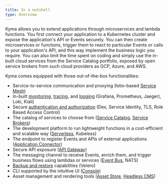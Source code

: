 ```yaml
---
title: In a nutshell
type: Overview
---
```


Kyma allows you to extend applications through microservices and lambda functions. You first connect your application to a Kubernetes cluster and expose the application's API or Events securely. You can then create microservices or functions, trigger them to react to particular Events or calls to your application's API, and this way implement the business logic you require. You can also limit the time spent on coding and simply use the in-built cloud services from the Service Catalog portfolio, exposed by open service brokers from such cloud providers as GCP, Azure, and AWS.

Kyma comes equipped with those out-of-the-box functionalities:

- Service-to-service communication and proxying (Istio-based [Service Mesh](/components/service-mesh/#overview-overview))
- In-built [monitoring](/components/monitoring/#overview-overview), [tracing](/components/tracing/#overview-overview), and [logging](/components/logging/#overview-overview) (Grafana, Prometheus, Jaeger), Loki, Kiali)
- Secure [authentication and authorization](/components/security/#overview-overview) (Dex, Service Identity, TLS, Role Based Access Control)
- The catalog of services to choose from ([Service Catalog](/components/service-catalog/#overview-overview), [Service Brokers](https://kyma-project.io/docs/components/service-catalog/#service-brokers-service-brokers))
- The development platform to run lightweight functions in a cost-efficient and scalable way ([Serverless](/components/serverless/#overview-overview), Kubeless)
- The endpoint to register Events and APIs of external applications ([Application Connector](/components/application-connector/#overview-overview))
- Secure API exposure ([API Gateway](/components/api-gateway/#overview-overview))
- The messaging channel to receive Events, enrich them, and trigger business flows using lambdas or services ([Event Bus](/components/event-bus/#overview-overview), NATS)
- [Backup and restore](/components/backup#overview-overview) capabilities (Velero)
- CLI supported by the intuitive UI ([Console](/components/console/#overview-overview))
- Asset management and rendering tools ([Asset Store](/components/asset-store/#overview-overview), [Headless CMS](/components/headless-cms/#overview-overview))
